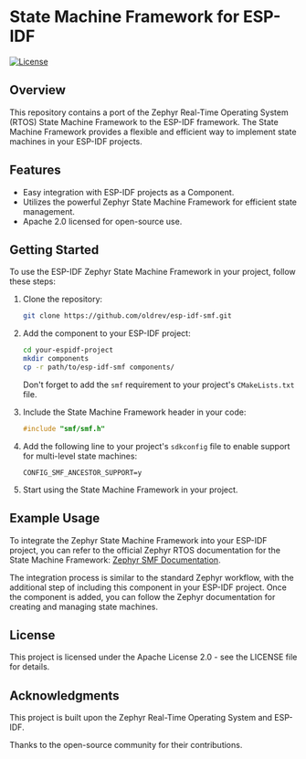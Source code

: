 # State Machine Framework for ESP-IDF

[![License](https://img.shields.io/badge/License-Apache%202.0-blue.svg)](LICENSE)

## Overview

This repository contains a port of the Zephyr Real-Time Operating System (RTOS) State Machine Framework to the ESP-IDF framework. The State Machine Framework provides a flexible and efficient way to implement state machines in your ESP-IDF projects.

## Features

- Easy integration with ESP-IDF projects as a Component.
- Utilizes the powerful Zephyr State Machine Framework for efficient state management.
- Apache 2.0 licensed for open-source use.

## Getting Started

To use the ESP-IDF Zephyr State Machine Framework in your project, follow these steps:

1. Clone the repository:

   ```bash
   git clone https://github.com/oldrev/esp-idf-smf.git
    ```

2. Add the component to your ESP-IDF project:

    ```bash
    cd your-espidf-project
    mkdir components
    cp -r path/to/esp-idf-smf components/
    ```

    Don't forget to add the `smf` requirement to your project's `CMakeLists.txt` file.

3. Include the State Machine Framework header in your code:

    ```c
    #include "smf/smf.h"
    ```

4. Add the following line to your project's `sdkconfig` file to enable support for multi-level state machines:
    ```plaintext
    CONFIG_SMF_ANCESTOR_SUPPORT=y
    ```

5. Start using the State Machine Framework in your project.


## Example Usage

To integrate the Zephyr State Machine Framework into your ESP-IDF project, you can refer to the official Zephyr RTOS documentation for the State Machine Framework: [Zephyr SMF Documentation](https://docs.zephyrproject.org/latest/services/smf/index.html).

The integration process is similar to the standard Zephyr workflow, with the additional step of including this component in your ESP-IDF project. Once the component is added, you can follow the Zephyr documentation for creating and managing state machines.

## License

This project is licensed under the Apache License 2.0 - see the LICENSE file for details.

## Acknowledgments

This project is built upon the Zephyr Real-Time Operating System and ESP-IDF.

Thanks to the open-source community for their contributions.
